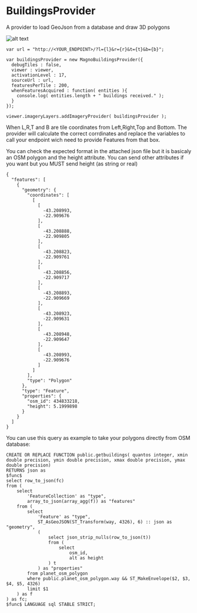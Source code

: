 # BuildingsProvider
A provider to load GeoJson from a database and draw 3D polygons 

![alt text](https://github.com/icemagno/cesium-providers/blob/master/buildingsprovider/screen.jpg?raw=true)


```
var url = "http://<YOUR_ENDPOINT>/?l={l}&r={r}&t={t}&b={b}";

var buildingsProvider = new MagnoBuildingsProvider({
  debugTiles : false,
  viewer : viewer,
  activationLevel : 17,
  sourceUrl : url,
  featuresPerTile : 200,
  whenFeaturesAcquired : function( entities ){
    console.log( entities.length + " buildings received." );
  }
});

viewer.imageryLayers.addImageryProvider( buildingsProvider );
```
When L,R,T and B are tile coordinates from Left,Right,Top and Bottom. The provider will calculate the correct corrdinates and replace the variables to call your endpoint wich need to provide Features from that box. 


You can check the expected format in the attached json file but it is basicaly an OSM polygon and the height attribute. You can send other attributes if you want but you MUST send height (as string or real)
```
{
  "features": [
    {
      "geometry": {
        "coordinates": [
          [
            [
              -43.208993,
              -22.909676
            ],
            [
              -43.208888,
              -22.909805
            ],
            [
              -43.208823,
              -22.909761
            ],
            [
              -43.208856,
              -22.909717
            ],
            [
              -43.208893,
              -22.909669
            ],
            [
              -43.208923,
              -22.909631
            ],
            [
              -43.208948,
              -22.909647
            ],
            [
              -43.208993,
              -22.909676
            ]
          ]
        ],
        "type": "Polygon"
      },
      "type": "Feature",
      "properties": {
        "osm_id": 434833218,
        "height": 5.1999898
      }
    }
  ]
}
```

You can use this query as example to take your polygons directly from OSM database:

```
CREATE OR REPLACE FUNCTION public.getbuildings( quantos integer, xmin double precision, ymin double precision, xmax double precision, ymax double precision)
RETURNS json as
$func$   
select row_to_json(fc)
from (
    select
        'FeatureCollection' as "type",
        array_to_json(array_agg(f)) as "features"
    from (
        select
            'Feature' as "type",
            ST_AsGeoJSON(ST_Transform(way, 4326), 6) :: json as "geometry",
            (
                select json_strip_nulls(row_to_json(t))
                from (
                    select
                        osm_id,
                        alt as height
                ) t
            ) as "properties"
        from planet_osm_polygon
        where public.planet_osm_polygon.way && ST_MakeEnvelope($2, $3, $4, $5, 4326)
        limit $1
    ) as f
) as fc;
$func$ LANGUAGE sql STABLE STRICT;
```





